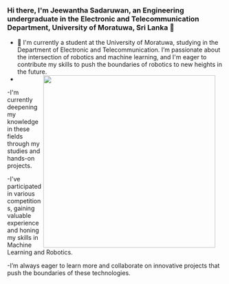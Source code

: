 ### Hi there, I'm Jeewantha Sadaruwan, an Engineering undergraduate in the Electronic and Telecommunication Department, University of Moratuwa, Sri Lanka 👋

- 🔭 I'm currently a student at the University of Moratuwa, studying in the Department of Electronic and Telecommunication. I’m passionate about the intersection of robotics and machine learning, and I'm eager to contribute my skills to push the boundaries of robotics to new heights in the future.
- <img src="https://github.com/user-attachments/assets/ecd09bc8-bf55-4b36-974f-2a32282720fb" width="400" align="Right" style="margin-right: 20px;">

-I'm currently deepening my knowledge in these fields through my studies and hands-on projects. 

-I've participated in various competitions, gaining valuable experience and honing my skills in Machine Learning and Robotics.

-I’m always eager to learn more and collaborate on innovative projects that push the boundaries of these technologies.



